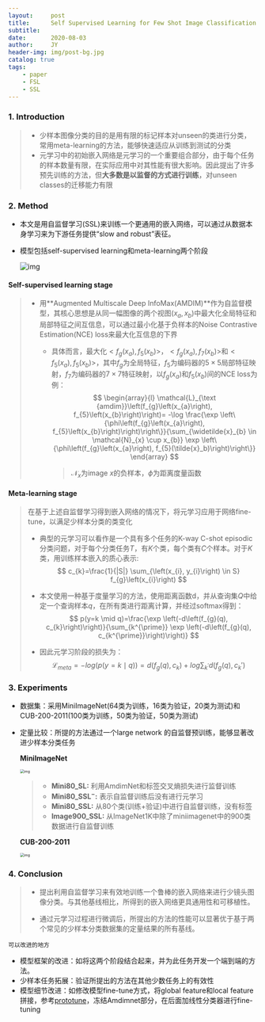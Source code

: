 ```yaml
---
layout:     post
title:      Self Supervised Learning for Few Shot Image Classification
subtitle:   
date:       2020-08-03
author:     JY
header-img: img/post-bg.jpg
catalog: true
tags:
    - paper
    - FSL
    - SSL
---
```




### 1. Introduction

> - 少样本图像分类的目的是用有限的标记样本对unseen的类进行分类，常用meta-learning的方法，能够快速适应从训练到测试的分类
> - 元学习中的初始嵌入网络是元学习的一个重要组合部分，由于每个任务的样本数量有限，在实际应用中对其性能有很大影响。因此提出了许多预先训练的方法，但**大多数是以监督的方式进行训练**，对unseen classes的迁移能力有限

### 2. Method

- 本文是用自监督学习(SSL)来训练一个更通用的嵌入网络，可以通过从数据本身学习来为下游任务提供“slow and robust”表征。

- 模型包括self-supervised learning和meta-learning两个阶段

  ![img](https://github.com/ZJU-CVs/zju-cvs.github.io/raw/master/img/2020-07-07-fsl/33.png)

#### Self-supervised learning stage

> - 用**Augmented Multiscale Deep InfoMax(AMDIM)**作为自监督模型，其核心思想是从同一幅图像的两个视图$(x_a,x_b)$中最大化全局特征和局部特征之间互信息，可以通过最小化基于负样本的Noise Contrastive Estimation(NCE) loss来最大化互信息的下界
>
>   - 具体而言，最大化$<f_g(x_a),f_5(x_b)>$，$<f_g(x_a),f_7(x_b)>$和$<f_5(x_a),f_5(x_b)>$，其中$f_g$为全局特征，$f_5$为编码器的$5\times 5$局部特征映射，$f_7$为编码器的$7\times 7$特征映射，以$f_g(x_a)$和$f_5(x_b)$间的NCE loss为例：
>     $$
>     \begin{array}{l}
>     \mathcal{L}_{\text {amdim}}\left(f_{g}\left(x_{a}\right), f_{5}\left(x_{b}\right)\right)= -\log \frac{\exp \left\{\phi\left(f_{g}\left(x_{a}\right), f_{5}\left(x_{b}\right)\right)\right\}}{\sum_{\widetilde{x}_{b} \in \mathcal{N}_{x} \cup x_{b}} \exp \left\{\phi\left(f_{g}\left(x_{a}\right), f_{5}(\tilde{x}_b)\right)\right\}}
>     \end{array}
>     $$
>
>     > $\mathcal{N}_x$为image $x$的负样本，$\phi$为距离度量函数



#### Meta-learning stage

> 在基于上述自监督学习得到嵌入网络的情况下，将元学习应用于网络fine-tune，以满足少样本分类的类变化
>
> - 典型的元学习可以看作是一个具有多个任务的K-way C-shot episodic 分类问题，对于每个分类任务$T$，有$K$个类，每个类有$C$个样本。对于$K$类，用训练样本嵌入的质心表示:
>   $$
>   c_{k}=\frac{1}{|S|} \sum_{\left(x_{i}, y_{i}\right) \in S} f_{g}\left(x_{i}\right)
>   $$
>   
>
> - 本文使用一种基于度量学习的方法，使用距离函数d，并从查询集$Q$中给定一个查询样本$q$，在所有类进行距离计算，并经过softmax得到：
>   $$
>   p(y=k \mid q)=\frac{\exp \left(-d\left(f_{g}(q), c_{k}\right)\right)}{\sum_{k^{\prime}} \exp \left(-d\left(f_{g}(q), c_{k^{\prime}}\right)\right)}
>   $$
>
> - 因此元学习阶段的损失为：
>   $$
>   \mathcal{L}_{meta} = -log(p(y=k \mid q))=d(f_g(q),c_k)+log \sum_{k^{\prime}} d(f_g(q),c_k')
>   $$
>   

### 3. Experiments

- 数据集：采用MiniImageNet(64类为训练，16类为验证，20类为测试)和CUB-200-2011(100类为训练，50类为验证，50类为测试)

- 定量比较：所提的方法通过一个large network 的自监督预训练，能够显著改进少样本分类任务

  **MiniImageNet**

  <img src="https://github.com/ZJU-CVs/zju-cvs.github.io/raw/master/img/2020-07-07-fsl/34.png" alt="img" style="zoom:50%;" />

  > - **Mini80_SL:** 利用AmdimNet和标签交叉熵损失进行监督训练
  > - **Mini80_SSL$^-$:** 表示自监督训练后没有进行元学习
  > - **Mini80_SSL:** 从80个类(训练+验证)中进行自监督训练，没有标签
  > - **Image900_SSL:** 从ImageNet1K中除了miniimagenet中的900类数据进行自监督训练

  

  **CUB-200-2011**

  <img src="https://github.com/ZJU-CVs/zju-cvs.github.io/raw/master/img/2020-07-07-fsl/35.png" alt="img" style="zoom:50%;" />

  

### 4. Conclusion

> - 提出利用自监督学习来有效地训练一个鲁棒的嵌入网络来进行少镜头图像分类。与其他基线相比，所得到的嵌入网络更具通用性和可移植性。
>
>   
>
> - 通过元学习过程进行微调后，所提出的方法的性能可以显著优于基于两个常见的少样本分类数据集的定量结果的所有基线。



`可以改进的地方`

- 模型框架的改进：如将这两个阶段结合起来，并为此任务开发一个端到端的方法。
- 少样本任务拓展：验证所提出的方法在其他少数任务上的有效性
- 模型细节改进：如修改模型fine-tune方式，将global feature和local feature 拼接，参考[prototune]([https://zju-cvs.github.io/2020/08/04/Self-Supervised-Prototypical-Transfer-Learning-for-Few-Shot-Classi%EF%AC%81cation/](https://zju-cvs.github.io/2020/08/04/Self-Supervised-Prototypical-Transfer-Learning-for-Few-Shot-Classiﬁcation/))，冻结Amdimnet部分，在后面加线性分类器进行fine-tuning